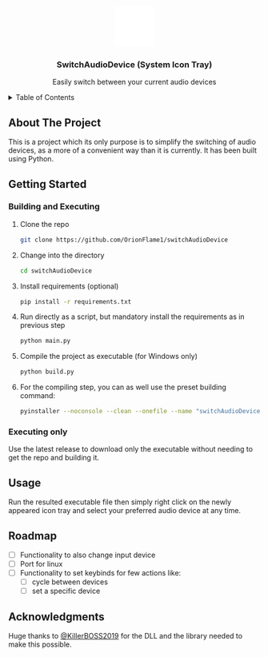 <div align="center">
    <img src="static/icon.ico" alt="Logo" width="80" height="80">

  <h3 align="center">SwitchAudioDevice (System Icon Tray)</h3>

  <p align="center">
    Easily switch between your current audio devices
  </p>
</div>

<details>
  <summary>Table of Contents</summary>
  <ol>
    <li>
      <a href="#about-the-project">About The Project</a>
    </li>
    <li><a href="#getting-started">Getting Started</a>
      <ul>
        <li><a href="#installation">Installation</a></li>
      </ul>
    </li>
    <li><a href="#usage">Usage</a></li>
    <li><a href="#roadmap">Roadmap</a></li>
    <li><a href="#acknowledgments">Acknowledgments</a></li>
  </ol>
</details>

## About The Project

This is a project which its only purpose is to simplify the switching of audio devices, as a more of a convenient way than it is currently. It has been built using Python.

## Getting Started

### Building and Executing

1. Clone the repo
   ```sh
   git clone https://github.com/OrionFlame1/switchAudioDevice
   ```
2. Change into the directory
   ```sh
   cd switchAudioDevice
   ```
3. Install requirements (optional)
   ```sh
   pip install -r requirements.txt
   ```
4. Run directly as a script, but mandatory install the requirements as in previous step
   ```sh
   python main.py
   ```
5. Compile the project as executable (for Windows only)
   ```sh
   python build.py
   ```

6. For the compiling step, you can as well use the preset building command:
   ```sh
   pyinstaller --noconsole --clean --onefile --name "switchAudioDevice" --icon=static\icon.ico --add-binary "AudioDLL.dll;." --add-data "audioUtil;audioUtil" --add-data "static;static" --hidden-import=all main.py
   ```

### Executing only
Use the latest release to download only the executable without needing to get the repo and building it.

## Usage

Run the resulted executable file then simply right click on the newly appeared icon tray and select your preferred audio device at any time.

## Roadmap

- [ ] Functionality to also change input device
- [ ] Port for linux
- [ ] Functionality to set keybinds for few actions like:
    - [ ] cycle between devices
    - [ ] set a specific device
    
## Acknowledgments

Huge thanks to [@KillerBOSS2019](https://github.com/KillerBOSS2019) for the DLL and the library needed to make this possible.
